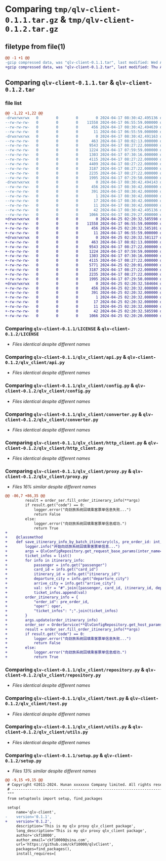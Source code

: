 # Comparing `tmp/qlv-client-0.1.1.tar.gz` & `tmp/qlv-client-0.1.2.tar.gz`

## filetype from file(1)

```diff
@@ -1 +1 @@
-gzip compressed data, was "qlv-client-0.1.1.tar", last modified: Wed Apr 17 08:30:42 2024, max compression
+gzip compressed data, was "qlv-client-0.1.2.tar", last modified: Thu Apr 25 02:20:32 2024, max compression
```

## Comparing `qlv-client-0.1.1.tar` & `qlv-client-0.1.2.tar`

### file list

```diff
@@ -1,22 +1,22 @@
-drwxrwxrwx   0        0        0        0 2024-04-17 08:30:42.495136 qlv-client-0.1.1/
--rw-rw-rw-   0        0        0    11558 2024-04-17 06:55:59.000000 qlv-client-0.1.1/LICENSE
--rw-rw-rw-   0        0        0      456 2024-04-17 08:30:42.494639 qlv-client-0.1.1/PKG-INFO
--rw-rw-rw-   0        0        0       11 2024-04-17 06:55:59.000000 qlv-client-0.1.1/README.md
-drwxrwxrwx   0        0        0        0 2024-04-17 08:30:42.491163 qlv-client-0.1.1/qlv_client/
--rw-rw-rw-   0        0        0      463 2024-04-17 08:02:13.000000 qlv-client-0.1.1/qlv_client/__init__.py
--rw-rw-rw-   0        0        0     9543 2024-04-17 08:27:22.000000 qlv-client-0.1.1/qlv_client/api.py
--rw-rw-rw-   0        0        0     1224 2024-04-17 07:59:59.000000 qlv-client-0.1.1/qlv_client/config.py
--rw-rw-rw-   0        0        0     1303 2024-04-17 07:30:16.000000 qlv-client-0.1.1/qlv_client/converter.py
--rw-rw-rw-   0        0        0     4115 2024-04-17 08:27:22.000000 qlv-client-0.1.1/qlv_client/http_client.py
--rw-rw-rw-   0        0        0     4409 2024-04-17 08:27:22.000000 qlv-client-0.1.1/qlv_client/proxy.py
--rw-rw-rw-   0        0        0     3187 2024-04-17 08:27:22.000000 qlv-client-0.1.1/qlv_client/repository.py
--rw-rw-rw-   0        0        0     2235 2024-04-17 08:27:22.000000 qlv-client-0.1.1/qlv_client/test.py
--rw-rw-rw-   0        0        0     1995 2024-04-17 07:29:50.000000 qlv-client-0.1.1/qlv_client/utils.py
-drwxrwxrwx   0        0        0        0 2024-04-17 08:30:42.494143 qlv-client-0.1.1/qlv_client.egg-info/
--rw-rw-rw-   0        0        0      456 2024-04-17 08:30:42.000000 qlv-client-0.1.1/qlv_client.egg-info/PKG-INFO
--rw-rw-rw-   0        0        0      391 2024-04-17 08:30:42.000000 qlv-client-0.1.1/qlv_client.egg-info/SOURCES.txt
--rw-rw-rw-   0        0        0        1 2024-04-17 08:30:42.000000 qlv-client-0.1.1/qlv_client.egg-info/dependency_links.txt
--rw-rw-rw-   0        0        0       17 2024-04-17 08:30:42.000000 qlv-client-0.1.1/qlv_client.egg-info/requires.txt
--rw-rw-rw-   0        0        0       11 2024-04-17 08:30:42.000000 qlv-client-0.1.1/qlv_client.egg-info/top_level.txt
--rw-rw-rw-   0        0        0       42 2024-04-17 08:30:42.495136 qlv-client-0.1.1/setup.cfg
--rw-rw-rw-   0        0        0     1066 2024-04-17 08:29:27.000000 qlv-client-0.1.1/setup.py
+drwxrwxrwx   0        0        0        0 2024-04-25 02:20:32.585598 qlv-client-0.1.2/
+-rw-rw-rw-   0        0        0    11558 2024-04-17 06:55:59.000000 qlv-client-0.1.2/LICENSE
+-rw-rw-rw-   0        0        0      456 2024-04-25 02:20:32.585101 qlv-client-0.1.2/PKG-INFO
+-rw-rw-rw-   0        0        0       11 2024-04-17 06:55:59.000000 qlv-client-0.1.2/README.md
+drwxrwxrwx   0        0        0        0 2024-04-25 02:20:32.581127 qlv-client-0.1.2/qlv_client/
+-rw-rw-rw-   0        0        0      463 2024-04-17 08:02:13.000000 qlv-client-0.1.2/qlv_client/__init__.py
+-rw-rw-rw-   0        0        0     9543 2024-04-17 08:27:22.000000 qlv-client-0.1.2/qlv_client/api.py
+-rw-rw-rw-   0        0        0     1224 2024-04-17 07:59:59.000000 qlv-client-0.1.2/qlv_client/config.py
+-rw-rw-rw-   0        0        0     1303 2024-04-17 07:30:16.000000 qlv-client-0.1.2/qlv_client/converter.py
+-rw-rw-rw-   0        0        0     4115 2024-04-17 08:27:22.000000 qlv-client-0.1.2/qlv_client/http_client.py
+-rw-rw-rw-   0        0        0     5771 2024-04-25 02:20:01.000000 qlv-client-0.1.2/qlv_client/proxy.py
+-rw-rw-rw-   0        0        0     3187 2024-04-17 08:27:22.000000 qlv-client-0.1.2/qlv_client/repository.py
+-rw-rw-rw-   0        0        0     2235 2024-04-17 08:27:22.000000 qlv-client-0.1.2/qlv_client/test.py
+-rw-rw-rw-   0        0        0     1995 2024-04-17 07:29:50.000000 qlv-client-0.1.2/qlv_client/utils.py
+drwxrwxrwx   0        0        0        0 2024-04-25 02:20:32.584604 qlv-client-0.1.2/qlv_client.egg-info/
+-rw-rw-rw-   0        0        0      456 2024-04-25 02:20:32.000000 qlv-client-0.1.2/qlv_client.egg-info/PKG-INFO
+-rw-rw-rw-   0        0        0      391 2024-04-25 02:20:32.000000 qlv-client-0.1.2/qlv_client.egg-info/SOURCES.txt
+-rw-rw-rw-   0        0        0        1 2024-04-25 02:20:32.000000 qlv-client-0.1.2/qlv_client.egg-info/dependency_links.txt
+-rw-rw-rw-   0        0        0       17 2024-04-25 02:20:32.000000 qlv-client-0.1.2/qlv_client.egg-info/requires.txt
+-rw-rw-rw-   0        0        0       11 2024-04-25 02:20:32.000000 qlv-client-0.1.2/qlv_client.egg-info/top_level.txt
+-rw-rw-rw-   0        0        0       42 2024-04-25 02:20:32.585598 qlv-client-0.1.2/setup.cfg
+-rw-rw-rw-   0        0        0     1066 2024-04-25 02:20:20.000000 qlv-client-0.1.2/setup.py
```

### Comparing `qlv-client-0.1.1/LICENSE` & `qlv-client-0.1.2/LICENSE`

 * *Files identical despite different names*

### Comparing `qlv-client-0.1.1/qlv_client/api.py` & `qlv-client-0.1.2/qlv_client/api.py`

 * *Files identical despite different names*

### Comparing `qlv-client-0.1.1/qlv_client/config.py` & `qlv-client-0.1.2/qlv_client/config.py`

 * *Files identical despite different names*

### Comparing `qlv-client-0.1.1/qlv_client/converter.py` & `qlv-client-0.1.2/qlv_client/converter.py`

 * *Files identical despite different names*

### Comparing `qlv-client-0.1.1/qlv_client/http_client.py` & `qlv-client-0.1.2/qlv_client/http_client.py`

 * *Files identical despite different names*

### Comparing `qlv-client-0.1.1/qlv_client/proxy.py` & `qlv-client-0.1.2/qlv_client/proxy.py`

 * *Files 16% similar despite different names*

```diff
@@ -86,7 +86,35 @@
         result = order_ser.fill_order_itinerary_info(**args)
         if result.get("code") == 0:
             logger.error("向劲旅系统回填乘客票单信息失败...")
             return False
         else:
             logger.error("向劲旅系统回填乘客票单信息成功.")
             return True
+
+    @classmethod
+    def save_itinerary_info_by_batch_itinerary(cls, pre_order_id: int, oper: str, itinerary_info: list) -> bool:
+        logger.info("开始向劲旅系统回填乘客票单信息...")
+        args = QlvConfigRepository.get_request_base_params(inter_name="fill_order_itinerary_info")
+        ticket_infos = list()
+        for info in itinerary_info:
+            passenger = info.get("passenger")
+            card_id = info.get("card_id")
+            itinerary_id = info.get("itinerary_id")
+            departure_city = info.get("departure_city")
+            arrive_city = info.get("arrive_city")
+            val: str = "#".join([passenger, card_id, itinerary_id, departure_city, arrive_city])
+            ticket_infos.append(val)
+        order_itinerary_info = {
+            "order_id": pre_order_id,
+            "oper": oper,
+            "ticket_infos": ";".join(ticket_infos)
+        }
+        args.update(order_itinerary_info)
+        order_ser = OrderService(**QlvConfigRepository.get_host_params())
+        result = order_ser.fill_order_itinerary_info(**args)
+        if result.get("code") == 0:
+            logger.error("向劲旅系统回填乘客票单信息失败...")
+            return False
+        else:
+            logger.error("向劲旅系统回填乘客票单信息成功.")
+            return True
```

### Comparing `qlv-client-0.1.1/qlv_client/repository.py` & `qlv-client-0.1.2/qlv_client/repository.py`

 * *Files identical despite different names*

### Comparing `qlv-client-0.1.1/qlv_client/test.py` & `qlv-client-0.1.2/qlv_client/test.py`

 * *Files identical despite different names*

### Comparing `qlv-client-0.1.1/qlv_client/utils.py` & `qlv-client-0.1.2/qlv_client/utils.py`

 * *Files identical despite different names*

### Comparing `qlv-client-0.1.1/setup.py` & `qlv-client-0.1.2/setup.py`

 * *Files 13% similar despite different names*

```diff
@@ -9,15 +9,15 @@
 # Copyright ©2011-2024. Hunan xxxxxxx Company limited. All rights reserved.
 # ---------------------------------------------------------------------------------------------------------
 """
 from setuptools import setup, find_packages
 
 setup(
     name='qlv-client',
-    version='0.1.1',
+    version='0.1.2',
     description='This is my qlv proxy qlv_client package',
     long_description='This is my qlv proxy qlv_client package',
     author='ckf10000',
     author_email='ckf10000@sina.com',
     url='https://github.com/ckf10000/qlvClient',
     packages=find_packages(),
     install_requires=[
```

